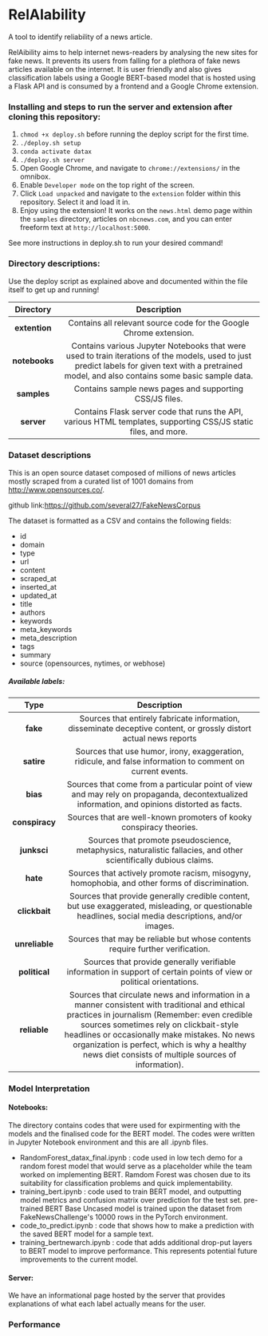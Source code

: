 # RelAIability

A tool to identify reliability of a news article.

RelAibility aims to help internet news-readers by analysing the new sites for fake news. It prevents its users from falling for a plethora of  fake news articles available on the internet. It is user friendly and also gives classification labels using a Google BERT-based model that is hosted using a Flask API and is consumed by a frontend and a Google Chrome extension. 

### Installing and steps to run the server and extension after cloning this repository:

1. `chmod +x deploy.sh` before running the deploy script for the first time.
2. `./deploy.sh setup`
3. `conda activate datax`
4. `./deploy.sh server`
5. Open Google Chrome, and navigate to `chrome://extensions/` in the omnibox.
6. Enable `Developer mode` on the top right of the screen. 
7. Click `Load unpacked` and navigate to the `extension` folder within this repository. Select it and load it in. 
8. Enjoy using the extension! It works on the `news.html` demo page within the `samples` directory, articles on `nbcnews.com`, and you can enter freeform text at `http://localhost:5000`.

See more instructions in deploy.sh to run your desired command!

### Directory descriptions:

Use the deploy script as explained above and documented within the file itself to get up and running!

| Directory | Description|
|:-------------:|:-------------:|
| **extention** | Contains all relevant source code for the Google Chrome extension. |
| **notebooks** | Contains various Jupyter Notebooks that were used to train iterations of the models, used to just predict labels for given text with a pretrained model, and also contains some basic sample data. |
| **samples** | Contains sample news pages and supporting CSS/JS files. |
| **server** | Contains Flask server code that runs the API, various HTML templates, supporting CSS/JS static files, and more. |

### Dataset descriptions

This is an open source dataset composed of millions of news articles mostly scraped from a curated list of 1001 domains from http://www.opensources.co/.

github link:https://github.com/several27/FakeNewsCorpus

The dataset is formatted as a CSV and contains the following fields:

* id
* domain
* type
* url
* content
* scraped_at
* inserted_at
* updated_at
* title
* authors
* keywords
* meta_keywords
* meta_description
* tags
* summary
* source (opensources, nytimes, or webhose)

##### Available labels: 

| Type | Description|
|:-------------:|:-------------:|
| **fake** | Sources that entirely fabricate information, disseminate deceptive content, or grossly distort actual news reports |
| **satire** | Sources that use humor, irony, exaggeration, ridicule, and false information to comment on current events. |
| **bias** | Sources that come from a particular point of view and may rely on propaganda, decontextualized information, and opinions distorted as facts. |
| **conspiracy** | Sources that are well-known promoters of kooky conspiracy theories. |
| **junksci** | Sources that promote pseudoscience, metaphysics, naturalistic fallacies, and other scientifically dubious claims. |
| **hate** | Sources that actively promote racism, misogyny, homophobia, and other forms of discrimination. |
| **clickbait** | Sources that provide generally credible content, but use exaggerated, misleading, or questionable headlines, social media descriptions, and/or images. |
| **unreliable** | Sources that may be reliable but whose contents require further verification. |
| **political** | Sources that provide generally verifiable information in support of certain points of view or political orientations. |
| **reliable** | Sources that circulate news and information in a manner consistent with traditional and ethical practices in journalism (Remember: even credible sources sometimes rely on clickbait-style headlines or occasionally make mistakes. No news organization is perfect, which is why a healthy news diet consists of multiple sources of information). |

### Model Interpretation

#### Notebooks:
The directory contains codes that were used for expirmenting with the models and the finalised code for the BERT model. The codes were written in Jupyter Notebook environment and this are all .ipynb files.
- RandomForest_datax_final.ipynb : code used in low tech demo for a random forest model that would serve as a placeholder while the team worked on implementing BERT. Ramdom Forest was chosen due to its suitability for classification problems and quick implementability. 
- training_bert.ipynb : code used to train BERT model, and outputting model metrics and confusion matrix over prediction for the test set. pre-trained BERT Base Uncased model is trained upon the dataset from FakeNewsChallenge's 10000 rows in the PyTorch environment.
- code_to_predict.ipynb : code that shows how to make a prediction with the saved BERT model for a sample text.
- training_bertnewarch.ipynb : code that adds additional drop-put layers to BERT model to improve performance. This represents potential future improvements to the current model.

#### Server:
We have an informational page hosted by the server that provides explanations of what each label actually means for the user. 

### Performance


